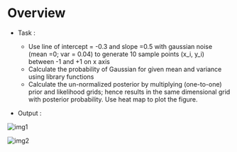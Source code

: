 # Overview
* Task : 
  * Use line of intercept = -0.3 and slope =0.5 with gaussian noise (mean =0; var = 0.04) to generate 10 sample points (x_i, y_i) between -1 and +1 on x axis
  * Calculate the probability of Gaussian for given mean and variance using library functions
  * Calculate the un-normalized posterior by multiplying (one-to-one) prior and likelihood grids; hence results in the same dimensional grid with posterior probability. Use heat       map to plot the figure.

* Output :

![img1](https://user-images.githubusercontent.com/69835817/107881219-6b44ec80-6f09-11eb-9dfd-2afdfe4a27be.png)


![img2](https://user-images.githubusercontent.com/69835817/107881228-7566eb00-6f09-11eb-9f57-ba105eb78e07.png)
